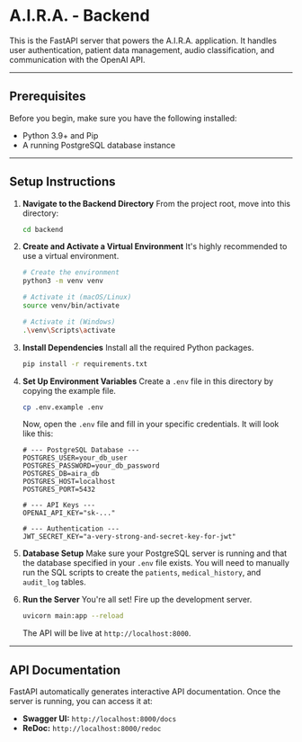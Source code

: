 # A.I.R.A. - Backend

This is the FastAPI server that powers the A.I.R.A. application. It handles user authentication, patient data management, audio classification, and communication with the OpenAI API.

---

## Prerequisites

Before you begin, make sure you have the following installed:
* Python 3.9+ and Pip
* A running PostgreSQL database instance

---

## Setup Instructions

1.  **Navigate to the Backend Directory**
    From the project root, move into this directory:
    ```bash
    cd backend
    ```

2.  **Create and Activate a Virtual Environment**
    It's highly recommended to use a virtual environment.
    ```bash
    # Create the environment
    python3 -m venv venv

    # Activate it (macOS/Linux)
    source venv/bin/activate

    # Activate it (Windows)
    .\venv\Scripts\activate
    ```

3.  **Install Dependencies**
    Install all the required Python packages.
    ```bash
    pip install -r requirements.txt
    ```

4.  **Set Up Environment Variables**
    Create a `.env` file in this directory by copying the example file.
    ```bash
    cp .env.example .env
    ```
    Now, open the `.env` file and fill in your specific credentials. It will look like this:

    ```env
    # --- PostgreSQL Database ---
    POSTGRES_USER=your_db_user
    POSTGRES_PASSWORD=your_db_password
    POSTGRES_DB=aira_db
    POSTGRES_HOST=localhost
    POSTGRES_PORT=5432

    # --- API Keys ---
    OPENAI_API_KEY="sk-..."

    # --- Authentication ---
    JWT_SECRET_KEY="a-very-strong-and-secret-key-for-jwt"
    ```

5.  **Database Setup**
    Make sure your PostgreSQL server is running and that the database specified in your `.env` file exists. You will need to manually run the SQL scripts to create the `patients`, `medical_history`, and `audit_log` tables.

6.  **Run the Server**
    You're all set! Fire up the development server.
    ```bash
    uvicorn main:app --reload
    ```
    The API will be live at `http://localhost:8000`.

---

## API Documentation

FastAPI automatically generates interactive API documentation. Once the server is running, you can access it at:

* **Swagger UI:** `http://localhost:8000/docs`
* **ReDoc:** `http://localhost:8000/redoc`